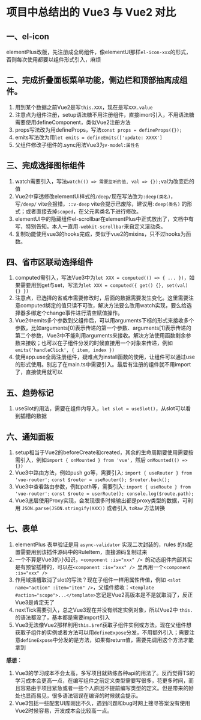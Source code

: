 # 项目中总结出的 Vue3 与 Vue2 对比

## 一、el-icon
elementPlus改版，先注册成全局组件，像elementUI那样`el-icon-xxx`的形式，否则每次使用都要以组件形式引入，麻烦

## 二、完成折叠面板菜单功能，侧边栏和顶部抽离成组件。
1. 用到某个数据之前Vue2是写`this.XXX`，现在是写`XXX.value`
2. 注意点为组件注册，setup语法糖不用注册组件，直接imort引入，不用语法糖需要使用defineComponent，类似Vue2注册方法
3. props写法改为用defineProps，写法`const props = defineProps({});`
4. emits写法改为用`let emits = defineEmits(['update: XXXX']`
5. 父组件修改子组件的.sync用法Vue3为`v-model:属性名`

## 三、完成选择图标组件
1. watch需要引入，写法`watch(() => 需要监听的值, val => {});`val为改变后的值
2. Vue2中穿透修改elementUi样式的`/deep/`现在写法改为`:deep(类名)`，写`/deep/` vite会报错，`::v-deep` vite会提示已废除，建议用`:deep(类名)` 的形式；或者直接去掉`scoped`，在父元素类名下进行修改。
3. elementUI中的隐藏组件el-scrollbar在elementPlus中正式放出了，文档中有写，特别告知。本人一直用`-webkit-scrollbar`来自定义滚动条。
4. 复制功能使用vue3的hooks完成，类似于vue2的mixins，只不过hooks为函数。

## 四、省市区联动选择组件
1. computed需引入，写法Vue3中为`let XXX = computed(() => { ... })`，如果需要用到get与set，写法为`let XXX = computed({ get() {}, set(val) {} })`
2. 注意点，已选择的省或市需要修改时，后面的数据需要发生变化。这里需要注意computed绑定的值只读不可改，解决方法要么改用watch实现，要么给选择器多绑定个change事件进行清空赋值操作。
3. Vue2中emits多个参数到父组件后，可以用arguments下标的形式来接收多个参数，比如arguments[0]表示传递的第一个参数、arguments[1]表示传递的第二个参数，Vue3中不能利用arguments来接收。解决方法使用函数剩余参数来接收；也可以在子组件分发的时候直接用一个对象来传递，例如`emits('handleClick', { item, index })`
4. 使用app.use全局注册组件，疑难点为install函数的使用，让组件可以通过use的形式使用。别忘了在main.ts中需要引入。最后有注册的组件就不用import了，直接使用就可以

## 五、趋势标记
1. useSlot的用法，需要在组件内导入，`let slot = useSlot()`，从slot可以看到插槽的数据

## 六、通知面板
1. setup相当于Vue2的beforeCreate和created，其余的生命周期要使用需要按需引入，例如`import { onMounted } from 'vue'`，然后 `onMounted(() => {})`
2. Vue3中路由方法，例如push go等，需要引入: `import { useRouter } from 'vue-router';` `const $router = useRouter(); $router.back(); `
3. Vue3中查看路由参数，例如path等，需要引入: `import { useRoute } from 'vue-router';` `const $route = userRoute(); console.log($route.path);`
4. Vue3底层使用Proxy实现，会发现很多时候输出都是proxy类型的数据，可利用 `JSON.parse(JSON.stringify(XXX))` 或者引入 `toRaw` 方法转换

## 七、表单
1. elementPlus 表单验证是用 `async-validator` 实现二次封装的，rules 的ts配置需要用到该插件源码中的RuleItem，直接源码复制过来
2. 一个不算是Vue3的小知识，`<component :is="xxx" /> `的动态组件内部其实是有预留插槽的，可以在`<component :is="xxx" /> `里再用一个`<component :is="xxx" /> `
3. 作用域插槽取消了slot的写法？现在子组件一样用属性传值，例如 `<slot name="action" :item="item" />`，父组件接收：`<template #action="scope">...</template>`忘记是Vue2高版本是不是就取消了，反正Vue3是肯定无了
4. nextTick需要引入，总之Vue3现在并没有绑定实例对象，所以Vue2中 `this.`的语法都没了，基本都是需要import引入
5. Vue3无法像Vue2那样利用`this.$ref`获取子组件实例或方法。现在父组件想获取子组件的实例或者方法可以用`defineExpose`分发，不用额外引入；需要注意`defineExpose`中分发的是方法，如果有return值，需要先调用这个方法才能拿到

**感想：** 
1. Vue3的学习成本不会太高，多写项目就熟练各种api的用法了。反而觉得TS的学习成本会更高一点，在编写组件之前定义类型需要写很多，花更多时间，而且容易由于项目紧急或者一些个人原因不提前编写类型的定义。但是带来的好处也显而易见，很多语法错误在编译的时候就会提示。
2. Vue3包括一些配套UI库刚出不久，遇到问题和bug时网上搜寻答案没有使用Vue2时候容易，开发成本会比较高一点。